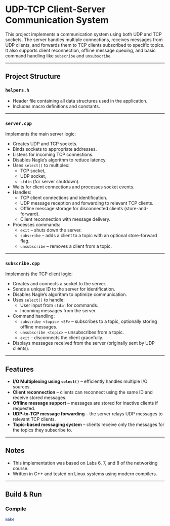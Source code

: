 # UDP-TCP Client-Server Communication System

This project implements a communication system using both UDP and TCP sockets. The server handles multiple connections, receives messages from UDP clients, and forwards them to TCP clients subscribed to specific topics. It also supports client reconnection, offline message queuing, and basic command handling like `subscribe` and `unsubscribe`.

---

## Project Structure

### `helpers.h`
- Header file containing all data structures used in the application.
- Includes macro definitions and constants.

---

### `server.cpp`
Implements the main server logic:

- Creates UDP and TCP sockets.
- Binds sockets to appropriate addresses.
- Listens for incoming TCP connections.
- Disables Nagle’s algorithm to reduce latency.
- Uses `select()` to multiplex:
  - TCP socket,
  - UDP socket,
  - `stdin` (for server shutdown).
- Waits for client connections and processes socket events.
- Handles:
  - TCP client connections and identification.
  - UDP message reception and forwarding to relevant TCP clients.
  - Offline message storage for disconnected clients (store-and-forward).
  - Client reconnection with message delivery.
- Processes commands:
  - `exit` – shuts down the server.
  - `subscribe` – adds a client to a topic with an optional store-forward flag.
  - `unsubscribe` – removes a client from a topic.

---

### `subscribe.cpp`
Implements the TCP client logic:

- Creates and connects a socket to the server.
- Sends a unique ID to the server for identification.
- Disables Nagle’s algorithm to optimize communication.
- Uses `select()` to handle:
  - User input from `stdin` for commands.
  - Incoming messages from the server.
- Command handling:
  - `subscribe <topic> <SF>` – subscribes to a topic, optionally storing offline messages.
  - `unsubscribe <topic>` – unsubscribes from a topic.
  - `exit` – disconnects the client gracefully.
- Displays messages received from the server (originally sent by UDP clients).

---

## Features

- **I/O Multiplexing using `select()`** – efficiently handles multiple I/O sources.
- **Client reconnection** – clients can reconnect using the same ID and receive stored messages.
- **Offline message support** – messages are stored for inactive clients if requested.
- **UDP-to-TCP message forwarding** – the server relays UDP messages to relevant TCP clients.
- **Topic-based messaging system** – clients receive only the messages for the topics they subscribe to.

---

## Notes

- This implementation was based on Labs 6, 7, and 8 of the networking course.
- Written in C++ and tested on Linux systems using modern compilers.

---

## Build & Run

### Compile
```bash
make
